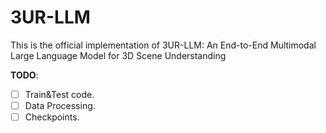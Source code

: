 # 3UR-LLM
This is the official implementation of 3UR-LLM: An End-to-End Multimodal Large Language Model for 3D Scene Understanding

<!-- ## 🔥 News
**[2024.11]** 🔥 Release code and checkpoints. -->

**TODO**:
- [ ] Train&Test code.
- [ ] Data Processing.
- [ ] Checkpoints.
